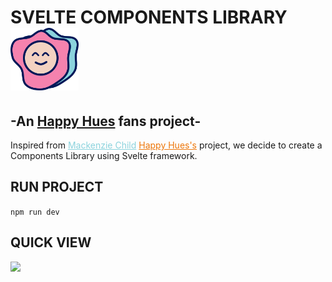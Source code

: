 # <span height="100px">SVELTE COMPONENTS LIBRARY</span> <img src="./src/assets/OMELETTE.png" height="100px"/>
## -An <a href="https://www.happyhues.co/palettes/17">Happy Hues</a> fans project-       

Inspired from <a href="https://www.mackenziechild.me/" style="color: #8bd3dd">Mackenzie Child</a> <a href="https://www.happyhues.co/palettes/17" style="color: #ED7608;">Happy Hues's</a> project, we decide to create a Components Library using Svelte framework.       

## RUN PROJECT      
```npm run dev```    

## QUICK VIEW   
<img src="./src/assets/FIGMA.png" height="1045px"/>
